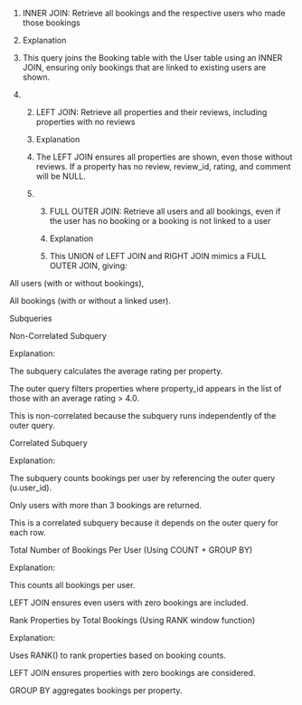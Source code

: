 1. INNER JOIN: Retrieve all bookings and the respective users who made those bookings
2. Explanation

3. This query joins the Booking table with the User table using an INNER JOIN, ensuring only bookings that are linked to existing users are shown.

4. 2. LEFT JOIN: Retrieve all properties and their reviews, including properties with no reviews
   3. Explanation
   4. The LEFT JOIN ensures all properties are shown, even those without reviews. If a property has no review, review_id, rating, and comment will be NULL.
  
   5. 3. FULL OUTER JOIN: Retrieve all users and all bookings, even if the user has no booking or a booking is not linked to a user
     
      4. Explanation
     
      5. This UNION of LEFT JOIN and RIGHT JOIN mimics a FULL OUTER JOIN, giving:

All users (with or without bookings),

All bookings (with or without a linked user).


Subqueries

Non-Correlated Subquery

Explanation:

The subquery calculates the average rating per property.

The outer query filters properties where property_id appears in the list of those with an average rating > 4.0.

This is non-correlated because the subquery runs independently of the outer query.

Correlated Subquery

Explanation:

The subquery counts bookings per user by referencing the outer query (u.user_id).

Only users with more than 3 bookings are returned.

This is a correlated subquery because it depends on the outer query for each row.


Total Number of Bookings Per User (Using COUNT + GROUP BY)

Explanation:

This counts all bookings per user.

LEFT JOIN ensures even users with zero bookings are included.

 Rank Properties by Total Bookings (Using RANK window function)

Explanation:

Uses RANK() to rank properties based on booking counts.

LEFT JOIN ensures properties with zero bookings are considered.

GROUP BY aggregates bookings per property.


